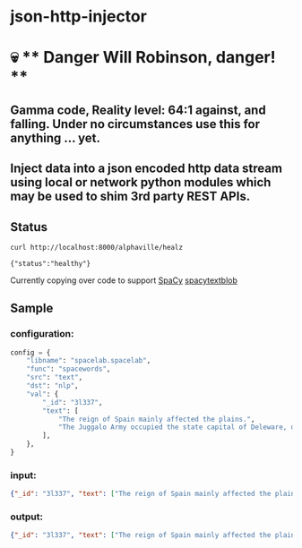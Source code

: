 # json-http-injector
# :skull: ** Danger Will Robinson, danger! **

## Gamma code, Reality level: 64:1 against, and falling. Under no circumstances use this for anything ... yet.

## Inject data into a json encoded http data stream using local or network python modules which may be used to shim 3rd party REST APIs.

## Status

```sh
curl http://localhost:8000/alphaville/healz
```

```text
{"status":"healthy"}
```

Currently copying over code to support [SpaCy](https://spacy.io/) [spacytextblob](https://spacy.io/universe/project/spacy-textblob)

## Sample

### configuration:

```python
config = {
    "libname": "spacelab.spacelab",
    "func": "spacewords",
    "src": "text",
    "dst": "nlp",
    "val": {
        "_id": "3l337",
        "text": [
            "The reign of Spain mainly affected the plains.",
            "The Juggalo Army occupied the state capital of Deleware, demanding twinkies.",
        ],
    },
}
```

### input:

```json
{"_id": "3l337", "text": ["The reign of Spain mainly affected the plains.", "The Juggalo Army occupied the state capital of Deleware, demanding twinkies."]}
```

### output:

```json
{"_id": "3l337", "text": ["The reign of Spain mainly affected the plains.", "The Juggalo Army occupied the state capital of Deleware, demanding twinkies."], "nlp": [{"polarity": 0.16666666666666666, "subjectivity": 0.3333333333333333, "assesments": [[["mainly"], 0.16666666666666666, 0.3333333333333333, null]], "ents": [{"word": "Spain", "label": "GPE"}]}, {"polarity": 0.0, "subjectivity": 0.0, "assesments": [], "ents": [{"word": "The Juggalo Army", "label": "ORG"}, {"word": "Deleware", "label": "PRODUCT"}]}]}
```

